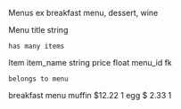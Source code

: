   Menus 
    ex breakfast menu, dessert, wine
  
  Menu 
    title string

    has many items 

  Item 
    item_name string
    price float
    menu_id fk

    belongs to menu

  breakfast menu
    muffin $12.22 1
    egg $ 2.33 1 
